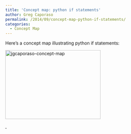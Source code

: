 ```yaml
---
title: 'Concept map: python if statements'
author: Greg Caporaso
permalink: /2014/09/concept-map-python-if-statements/
categories:
  - Concept Map
---
```

Here&#8217;s a concept map illustrating python if statements:

[<img class="alignnone size-medium wp-image-8698" alt="jgcaporaso-concept-map" src="http://teaching.software-carpentry.org/wp-content/uploads/2014/09/jgcaporaso-concept-map-300x218.jpg" width="300" height="218" />][1]

[ ][2]

 [1]: http://teaching.software-carpentry.org/wp-content/uploads/2014/09/jgcaporaso-concept-map.jpg
 [2]: http://teaching.software-carpentry.org/wp-content/uploads/2014/09/jgcaporaso-concept-map.pdf
